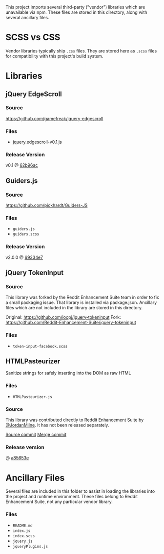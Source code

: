 This project imports several third-party ("vendor") libraries which are unavailable via npm. These files are stored in this directory, along with several ancillary files.

# SCSS vs CSS

Vendor libraries typically ship `.css` files. They are stored here as `.scss` files for compatibility with this project's build system.

# Libraries

## jQuery EdgeScroll

### Source

https://github.com/gamefreak/jquery-edgescroll

### Files

* jquery.edgescroll-v0.1.js

### Release Version

v0.1 @ [62b96ac](https://github.com/gamefreak/jquery-edgescroll/commit/62b96acb87820f188a056eb75a74364db02d4ec1)

## Guiders.js

### Source

https://github.com/pickhardt/Guiders-JS

### Files

* `guiders.js`
* `guiders.scss` 

### Release Version

v2.0.0 @ [69334e7](https://github.com/pickhardt/Guiders-JS/commit/69334e7101948c77c24b95ce3ee5fae6fc938b98#diff-9fa5dfa2572f020ae815e7a5e5a2b5a9)

## jQuery TokenInput

### Source

This library was forked by the Reddit Enhancement Suite team in order to fix a small packaging issue.  That library is installed via package.json. Ancillary files which are not included in the library are stored in this directory.

Original: https://github.com/loopj/jquery-tokeninput
Fork: https://github.com/Reddit-Enhancement-Suite/jquery-tokeninput

### Files

* `token-input-facebook.scss`

## HTMLPasteurizer

Sanitize strings for safely inserting into the DOM as raw HTML

### Files

* `HTMLPasteurizer.js`

### Source

This library was contributed directly to Reddit Enhancement Suite by [@JordanMilne](https://github.com/JordanMilne). It has not been released separately.

[Source commit](https://github.com/JordanMilne/Reddit-Enhancement-Suite/commit/a4fb73b6d90bed5701e3a3672b6ee4a9da78d60a#diff-caf84e354a71ff687c7e8bdac5a137b5)
[Merge commit](https://github.com/honestbleeps/reddit-enhancement-suite/commit/a4fb73b6d90bed5701e3a3672b6ee4a9da78d60a)

### Release version

@ [a85653e](https://github.com/JordanMilne/Reddit-Enhancement-Suite/blob/a85653e1e0ff93732672a37d68d0b906c478bb82/lib/HTMLPasteurizer.js)

# Ancillary Files

Several files are included in this folder to assist in loading the libraries into the project and runtime environment. These files belong to Reddit Enhancement Suite, not any particular vendor library.

### Files

* `README.md`
* `index.js`
* `index.scss`
* `jquery.js`
* `jqueryPlugins.js`